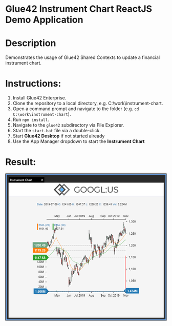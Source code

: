 Glue42 Instrument Chart ReactJS Demo Application
====

# Description
Demonstrates the usage of Glue42 Shared Contexts to update a financial
instrument chart.

# Instructions:
1. Install Glue42 Enterprise.
2. Clone the repository to a local directory, e.g. C:\work\instrument-chart.
3. Open a command prompt and navigate to the folder (e.g. `cd C:\work\instrument-chart`).
4. Run `npm install`.
5. Navigate to the `glue42` subdirectory via File Explorer.
6. Start the `start.bat` file via a double-click.
7. Start **Glue42 Desktop** if not started already
8. Use the App Manager dropdown to start the **Instrument Chart**

# Result:
![Screenshot](./instrument-chart-result.png)
